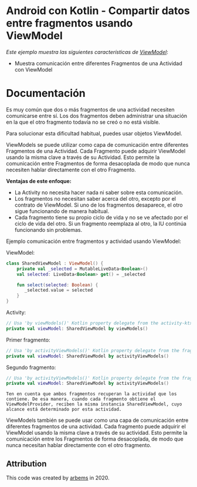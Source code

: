 # Android con Kotlin - Compartir datos entre fragmentos usando ViewModel

*Este ejemplo muestra las siguientes características de [ViewModel](https://developer.android.com/topic/libraries/architecture/viewmodel)*:

* Muestra comunicación entre diferentes Fragmentos de una Actividad con ViewModel

# Documentación

Es muy común que dos o más fragmentos de una actividad necesiten comunicarse entre sí. Los dos fragmentos deben administrar una situación en la que el otro fragmento todavía no se creó o no está visible.

Para solucionar esta dificultad habitual, puedes usar objetos ViewModel. 

ViewModels se puede utilizar como capa de comunicación entre diferentes Fragmentos de una Actividad. Cada Fragmento puede adquirir ViewModel usando la misma clave a través de su Actividad. Esto permite la comunicación entre Fragmentos de forma desacoplada de modo que nunca necesiten hablar directamente con el otro Fragmento.

**Ventajas de este enfoque:**

* La Activity no necesita hacer nada ni saber sobre esta comunicación.
* Los fragmentos no necesitan saber acerca del otro, excepto por el contrato de ViewModel. Si uno de los fragmentos desaparece, el otro sigue funcionando de manera habitual.
* Cada fragmento tiene su propio ciclo de vida y no se ve afectado por el ciclo de vida del otro. Si un fragmento reemplaza al otro, la IU continúa funcionando sin problemas.

Ejemplo comunicación entre fragmentos y actividad usando ViewModel:

ViewModel:
```kotlin
class SharedViewModel : ViewModel() {
    private val _selected = MutableLiveData<Boolean>()
    val selected: LiveData<Boolean> get() = _selected

    fun select(selected: Boolean) {
       _selected.value = selected
    }
}
```   
Activity:
```kotlin
// Usa 'by viewModels()' Kotlin property delegate from the activity-ktx artifact
private val viewModel: SharedViewModel by viewModels()
```

Primer fragmento:
```kotlin
// Usa 'by activityViewModels()' Kotlin property delegate from the fragment-ktx artifact
private val viewModel: SharedViewModel by activityViewModels()
```

Segundo fragmento:
```kotlin
// Usa 'by activityViewModels()' Kotlin property delegate from the fragment-ktx artifact
private val viewModel: SharedViewModel by activityViewModels()
```



`Ten en cuenta que ambos fragmentos recuperan la actividad que los contiene. De esa manera, cuando cada fragmento obtiene el ViewModelProvider, reciben la misma instancia SharedViewModel, cuyo alcance está determinado por esta actividad.`

ViewModels también se puede usar como una capa de comunicación entre diferentes fragmentos de una actividad. Cada fragmento puede adquirir el ViewModel usando la misma clave a través de su actividad. Esto permite la comunicación entre los Fragmentos de forma desacoplada, de modo que nunca necesitan hablar directamente con el otro fragmento.




## Attribution

This code was created by [arbems](https://github.com/arbems) in 2020.